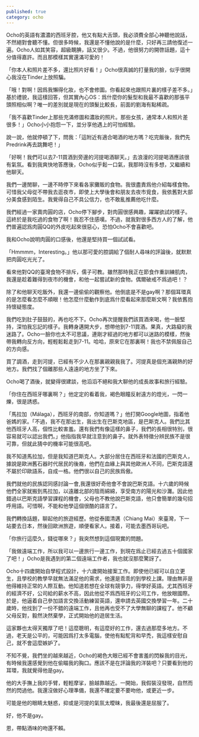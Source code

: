 ```yaml
---
published: true
category: ocho
---
```

Ocho的英語有濃濃的西班牙腔，他又有點大舌頭，我必須費全部心神聽他說話，不然絕對會聽不懂。但很多時候，我還是不懂他說的是什麼，只好再三請他復述一遍。Ocho人如其笑容，超級靦腆，話又很少。不過，他很努力的開啓話題，這十分值得嘉許。而且那模樣其實還滿可愛的！

 

「你本人和照片差不多，還比照片好看！」Ocho很真誠的打量我的臉，似乎很開心我沒在Tinder上放照騙。

 

「哦！對啊！因爲我懶得化妝，也不會修圖。你看起來也跟照片裏的樣子差不多。」基於禮貌，我這樣回答，但其實內心OS：爲什麼你的髮型和我最不喜歡的那張平頭照相似啊？唯一的差別就是現在的頭髮比較長，前面的劉海有點稀疏。

 

「我不喜歡Tinder上那些充滿修圖和濃妝的照片。那些女孩，通常本人和照片差很多！」Ocho小小抱怨一下，並分享他遇上的可怕經驗。

 

說一說，他就停頓了下，問我：「這附近有適合喝酒的地方嗎？吃完飯後，我們先Predrink再去跳舞吧！」

 

「好啊！我們可以去7-11買酒到旁邊的河提喝酒聊天。」去浪漫的河提喝酒應該很有氣氛。看到我爽快地答應後，Ocho似乎鬆一口氣，我那時沒有多想，又繼續和他聊天。

 

我們一邊閒聊，一邊不時停下來看各家攤販的食物。我很盡責爲他介紹每樣食物。可惜我父母從不帶我去逛夜市，即使上大學後會和朋友去夜市覓食，我依舊對大部分美食感到陌生。我覺得自己不具公信力，也不敢亂推薦他吃什麼。

 

我們經過一家賣肉圓的店，Ocho停下腳步，對肉圓很感興趣，躍躍欲試的樣子。這終於是我吃過的食物了啊！我忍不住感嘆。不過，就我對很多西方人的了解，他們普遍認爲肉圓QQ的外皮吃起來很惡心，恐怕Ocho不會喜歡吧。

 

我和Ocho說明肉圓的口感後，他還是堅持買一個試試看。

 

「Hmmmm，Interesting。」他以那可愛的腔調給了個耐人尋味的評論後，就默默把肉圓吃光光了。

 

看來他對QQ的臺灣食物不排斥，儒子可教。雖然那時我正在節食作重訓練肌肉，我還是趁着難得到夜市的機會，和他一起嘗試新的食物。偶爾破戒不爲過吧！？

 

除了和他聊天吃飯外，我還一邊偷偷的觀察他。他倒底是不是gay啊？那個耳環真的是怎麼看怎麼不順眼！他怎麼什麼動作到底爲什麼看起來那麼斯文啊？我依舊抱持懷疑態度。


 

我們吃到肚子鼓鼓的，再也吃不下。Ocho再次提醒我們該買酒來喝，他一臉堅持，深怕我忘記的樣子。我轉身邁開大步，想帶他到7-11買酒。果真，大路癡的我迷路了。Ocho一臉你也太不可思議，連剛才經過的地方都可以迷路的模樣，然後帶我轉向反方向，輕輕鬆鬆走到7-11。哈哈，原來它在那裏啊！我也不禁佩服自己的方向感。

 

買了調酒，走到河提，已經有不少人在那裏親親我我了。河提真是個充滿親熱的好地方。我們找了個離那些人遠遠的地方坐了下來。

 

Ocho喝了酒後，就變得很建談，他滔滔不絕和我大聊他的成長故事和旅行經驗。

 

「你住在西班牙哪裏啊？」他定定的看着我，褐色眼瞳反射遠方的燈光，一閃一爍，很是誘惑。

 

「馬拉加（Málaga），西班牙的南部，你知道嗎？」他打開Google地圖，指着他爸媽的家。「不過，我不在那出生，我出生在巴斯克地區，是巴斯克人。我們比其他西班牙人高，個性比較害羞。還有我們有像這樣的鼻子，我們的長相很特別，很容易就可以認出我們。」他指指我早就注意到的鼻子。就外表特徵分辨民族不是很可靠，但就此猜中的機率可能很高吧。

 

我不知道馬拉加，但是我知道巴斯克人。大部分居住在西班牙和法國的巴斯克人，據說是歐洲舊石器时代居民的後裔，他們在血緣上與其他歐洲人不同，巴斯克語還不屬於印歐語系，自成一格。他們很以自己的民族爲傲。

 

我們就他的民族認同感討論一會,我還很好奇他會不會說巴斯克語。十六歲的時候他們全家就搬到馬拉加，以遠離北部的陰雨綿綿，享受南方的陽光和沙灘。因此他錯過以巴斯克語學習課程的機會，父母也不教他說巴斯克語，他只會簡單的幾句招呼用語。可惜啊，不能和他學這個很酷的語言了。

 

我們轉換話題，聊起他的旅遊經歷。他從泰國清邁（Chiang Mai）來臺灣，下一站要去日本，然後回歐洲旅遊，順便看家人。接着，可能去墨西哥玩吧。

 

「你旅行這麼久，錢從哪來？」我突然想到這個現實的問題。

 

「我做遠端工作，所以我可以一邊旅行一邊工作，到現在爲止已經去過五十個國家了吧！」Ocho是我遇到的第二個遠端工作者，我也就沒那麼驚訝了。

 

Ocho十四歲開始自學程式設計，十六歲開始接案工作。即使他已經可以自立更生，且學校的教學早就無法滿足他的需求，他還是乖乖的到學校上課。理由無非是他得維持正常的人際互動。他知道若想在全球有競爭力，得學好英語。尤其西班牙的經濟不好，公司給的薪水不高，因此他從不爲西班牙的公司工作，他放眼國際。於是，他逼着自己參加語言交換活動練習英語，還申請去英國交換學習一年。二十歲時，他找到了一份不錯的遠端工作，且他再也受不了大學無聊的課程了。他不顧父母反對，毅然決然棄學，正式開始他的遊居生活。

 

這家夥也太得天獨厚了吧！這麼聰明，有這麼好的工作，還去過那麼多地方。不過，老天是公平的，可能因爲打太多電腦，使他有點駝背和早禿，我這樣安慰自己，就不會這麼嫉妒了。

 

不知不覺，我們坐的越來越近，Ocho的褐色大眼已經不會害羞的閃躲我的目光，有時候我還感覺到他在偷瞄我的胸口。應該不是在評論我的洋裝吧？只要看到他的耳環，我就覺得他是gay。

 

他的大手撫上我的手臂，輕輕摩挲，臉越靠越近。一開始，我假裝沒發現，自然而然的閃過他。我還沒做好心理準備，我還不確定要不要吻他，或更近一步。

 

可能是他的眼睛太魅惑，抑或是河提的氣氛太曖昧，我最後還是屈服了。






 

好，他不是gay。





 

恩，帶點酒味的吻還不賴。
